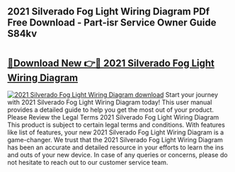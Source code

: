 ## 2021 Silverado Fog Light Wiring Diagram PDf Free Download - Part-isr Service Owner Guide S84kv

# <h2><a href="http://dfk34d.blite.top/?on=2021+Silverado+Fog+Light+Wiring+Diagram">🔗Download New 👉🔴 2021 Silverado Fog Light Wiring Diagram</a></h2>

[![2021 Silverado Fog Light Wiring Diagram download](https://i.imgur.com/lujVjoI.png)](http://dfk34d.blite.top/?on=2021+Silverado+Fog+Light+Wiring+Diagram)
Start your journey with 2021 Silverado Fog Light Wiring Diagram today! This user manual provides a detailed guide to help you get the most out of your product. Please Review the Legal Terms 2021 Silverado Fog Light Wiring Diagram This product is subject to certain legal terms and conditions. With features like list of features, your new 2021 Silverado Fog Light Wiring Diagram is a game-changer. We trust that the 2021 Silverado Fog Light Wiring Diagram has been an accurate and detailed resource in your efforts to learn the ins and outs of your new device. In case of any queries or concerns, please do not hesitate to reach out to our customer service team.
